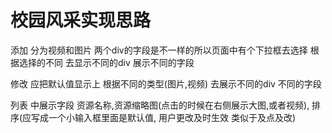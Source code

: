 # 校园风采实现思路

添加 分为视频和图片 两个div的字段是不一样的所以页面中有个下拉框去选择 根据选择的不同 去显示不同的div
展示不同的字段

修改 应把默认值显示上 根据不同的类型(图片,视频) 去展示不同的div 不同的字段 

列表 中展示字段 资源名称,资源缩略图(点击的时候在右侧展示大图,或者视频), 排序(应写成一个小输入框里面是默认值, 用户更改及时生效 类似于及点及改)
 

